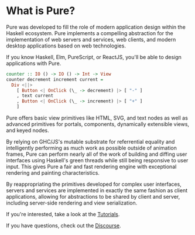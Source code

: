 # What is Pure?

Pure was developed to fill the role of modern application design within the
Haskell ecosystem. Pure implements a compelling abstraction for the
implementation of web servers and services, web clients, and modern desktop
applications based on web technologies.

If you know Haskell, Elm, PureScript, or ReactJS, you'll be able to design
applications with Pure.

```haskell
counter :: IO () -> IO () -> Int -> View
counter decrement increment current =
  Div <||>
    [ Button <| OnClick (\_ -> decrement) |> [ "-" ]
    , text current
    , Button <| OnClick (\_ -> increment) |> [ "+" ]
    ]
```

Pure offers basic view primitives like HTML, SVG, and text nodes as well as
advanced primitives for portals, components, dynamically extensible views, and
keyed nodes.

By relying on GHC/JS's mutable substrate for referrential equality and 
intelligently performing as much work as possible outside of animation frames,
Pure can perform nearly all of the work of building and diffing user interfaces
using Haskell's green threads while still being responsive to user input. This
gives Pure a fair and fast rendering engine with exceptional rendering and
painting characteristics. 

By reappropriating the primitives developed for complex user interfaces, servers
and services are implemented in exactly the same fashion as client applications,
allowing for abstractions to be shared by client and server, including
server-side rendering and view serialization.

If you're interested, take a look at the [Tutorials](/tut).

If you have questions, check out the [Discourse](http://discourse.purehs.org).
